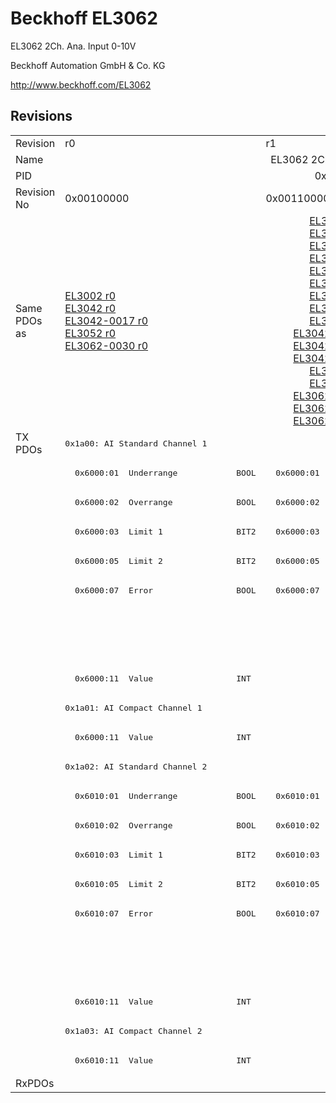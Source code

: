 # Beckhoff EL3062

EL3062 2Ch. Ana. Input 0-10V

Beckhoff Automation GmbH & Co. KG

http://www.beckhoff.com/EL3062

## Revisions
<table>
<tr >
<td>Revision</td>
<td>r0</td>
<td>r1</td>
<td>r2</td>
<td>r3</td>
<td>r4</td>
<td>r5</td>
</tr>
<tr >
<td>Name</td>
<td colspan=6 align="center">EL3062 2Ch. Ana. Input 0-10V</td>
</tr>
<tr >
<td>PID</td>
<td colspan=6 align="center">0x0bf63052</td>
</tr>
<tr >
<td>Revision No</td>
<td>0x00100000</td>
<td>0x00110000</td>
<td>0x00120000</td>
<td>0x00130000</td>
<td>0x00140000</td>
<td>0x00150000</td>
</tr>
<tr >
<td>Same PDOs as</td>
<td><a href="EL3002">EL3002 r0</a><br/><a href="EL3042">EL3042 r0</a><br/><a href="EL3042-0017">EL3042-0017 r0</a><br/><a href="EL3052">EL3052 r0</a><br/><a href="EL3062-0030">EL3062-0030 r0</a></td>
<td colspan=2 align="center"><a href="EL3002">EL3002 r1</a><br/><a href="EL3002">EL3002 r2</a><br/><a href="EL3002">EL3002 r3</a><br/><a href="EL3012">EL3012 r0</a><br/><a href="EL3012">EL3012 r1</a><br/><a href="EL3022">EL3022 r0</a><br/><a href="EL3022">EL3022 r1</a><br/><a href="EL3042">EL3042 r1</a><br/><a href="EL3042">EL3042 r2</a><br/><a href="EL3042-0017">EL3042-0017 r1</a><br/><a href="EL3042-0017">EL3042-0017 r2</a><br/><a href="EL3042-0017">EL3042-0017 r3</a><br/><a href="EL3052">EL3052 r1</a><br/><a href="EL3052">EL3052 r2</a><br/><a href="EL3062-0030">EL3062-0030 r1</a><br/><a href="EL3062-0030">EL3062-0030 r2</a><br/><a href="EL3062-0030">EL3062-0030 r3</a></td>
<td colspan=2 align="center"><a href="EL3002">EL3002 r4</a><br/><a href="EL3002">EL3002 r5</a><br/><a href="EL3012">EL3012 r2</a><br/><a href="EL3012">EL3012 r3</a><br/><a href="EL3012">EL3012 r4</a><br/><a href="EL3022">EL3022 r2</a><br/><a href="EL3022">EL3022 r3</a><br/><a href="EL3022">EL3022 r4</a><br/><a href="EL3042">EL3042 r3</a><br/><a href="EL3042">EL3042 r4</a><br/><a href="EL3042-0017">EL3042-0017 r4</a><br/><a href="EL3042-0017">EL3042-0017 r5</a><br/><a href="EL3052">EL3052 r3</a><br/><a href="EL3052">EL3052 r4</a><br/><a href="EL3062-0015">EL3062-0015 r0</a><br/><a href="EL3062-0030">EL3062-0030 r4</a><br/><a href="EL3062-0030">EL3062-0030 r5</a></td>
<td><a href="EL3002">EL3002 r6</a><br/><a href="EL3042">EL3042 r5</a><br/><a href="EL3042-0017">EL3042-0017 r6</a><br/><a href="EL3052">EL3052 r5</a><br/><a href="EL3062-0030">EL3062-0030 r6</a><br/><a href="EL3062-0030">EL3062-0030 r7</a></td>
</tr>
<tr class="txpdo">
<td rowspan=22 valign=top>TX PDOs</td>
<td colspan=6 align="left"><pre>0x1a00: AI Standard Channel 1</pre></td>
<td></td>
</tr>
<tr class="txpdo">
<td><pre>  0x6000:01  Underrange            BOOL</pre></td>
<td colspan=5 align="left"><pre>  0x6000:01  Status__Underrange    BOOL</pre></td>
</tr>
<tr class="txpdo">
<td><pre>  0x6000:02  Overrange             BOOL</pre></td>
<td colspan=5 align="left"><pre>  0x6000:02  Status__Overrange     BOOL</pre></td>
</tr>
<tr class="txpdo">
<td><pre>  0x6000:03  Limit 1               BIT2</pre></td>
<td colspan=5 align="left"><pre>  0x6000:03  Status__Limit 1       BIT2</pre></td>
</tr>
<tr class="txpdo">
<td><pre>  0x6000:05  Limit 2               BIT2</pre></td>
<td colspan=5 align="left"><pre>  0x6000:05  Status__Limit 2       BIT2</pre></td>
</tr>
<tr class="txpdo">
<td><pre>  0x6000:07  Error                 BOOL</pre></td>
<td colspan=5 align="left"><pre>  0x6000:07  Status__Error         BOOL</pre></td>
</tr>
<tr class="txpdo">
<td colspan=3 align="left"></td>
<td colspan=3 align="left"><pre>  0x6000:0f  Status__TxPDO State   BOOL</pre></td>
</tr>
<tr class="txpdo">
<td colspan=3 align="left"></td>
<td colspan=3 align="left"><pre>  0x6000:10  Status__TxPDO Toggle  BOOL</pre></td>
</tr>
<tr class="txpdo">
<td colspan=6 align="left"><pre>  0x6000:11  Value                 INT</pre></td>
</tr>
<tr class="txpdo">
<td colspan=6 align="left"><pre>0x1a01: AI Compact Channel 1</pre></td>
</tr>
<tr class="txpdo">
<td colspan=6 align="left"><pre>  0x6000:11  Value                 INT</pre></td>
</tr>
<tr class="txpdo">
<td colspan=6 align="left"><pre>0x1a02: AI Standard Channel 2</pre></td>
</tr>
<tr class="txpdo">
<td><pre>  0x6010:01  Underrange            BOOL</pre></td>
<td colspan=5 align="left"><pre>  0x6010:01  Status__Underrange    BOOL</pre></td>
</tr>
<tr class="txpdo">
<td><pre>  0x6010:02  Overrange             BOOL</pre></td>
<td colspan=5 align="left"><pre>  0x6010:02  Status__Overrange     BOOL</pre></td>
</tr>
<tr class="txpdo">
<td><pre>  0x6010:03  Limit 1               BIT2</pre></td>
<td colspan=5 align="left"><pre>  0x6010:03  Status__Limit 1       BIT2</pre></td>
</tr>
<tr class="txpdo">
<td><pre>  0x6010:05  Limit 2               BIT2</pre></td>
<td colspan=5 align="left"><pre>  0x6010:05  Status__Limit 2       BIT2</pre></td>
</tr>
<tr class="txpdo">
<td><pre>  0x6010:07  Error                 BOOL</pre></td>
<td colspan=5 align="left"><pre>  0x6010:07  Status__Error         BOOL</pre></td>
</tr>
<tr class="txpdo">
<td colspan=3 align="left"></td>
<td colspan=3 align="left"><pre>  0x6010:0f  Status__TxPDO State   BOOL</pre></td>
</tr>
<tr class="txpdo">
<td colspan=3 align="left"></td>
<td colspan=3 align="left"><pre>  0x6010:10  Status__TxPDO Toggle  BOOL</pre></td>
</tr>
<tr class="txpdo">
<td colspan=6 align="left"><pre>  0x6010:11  Value                 INT</pre></td>
</tr>
<tr class="txpdo">
<td colspan=6 align="left"><pre>0x1a03: AI Compact Channel 2</pre></td>
</tr>
<tr class="txpdo">
<td colspan=6 align="left"><pre>  0x6010:11  Value                 INT</pre></td>
</tr>
<tr >
<td>RxPDOs</td>
<td colspan=6 align="left"></td>
</tr>
</table>
